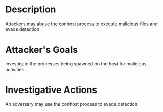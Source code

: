 # Description
Attackers may abuse the conhost process to execute malicious files and evade detection
# Attacker's Goals
Investigate the processes being spawned on the host for malicious activities.
# Investigative Actions
An adversary may use the conhost process to evade detection.
